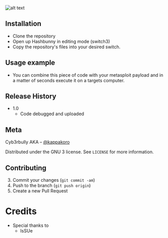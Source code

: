 ![alt text](https://i.ytimg.com/vi/v723HK_qR-4/maxresdefault.jpg)

## Installation
* Clone the repository
* Open up Hashbunny in editing mode (switch3)
* Copy the repository's files into your desired switch.

## Usage example

* You can combine this piece of code with your metasploit payload and in a matter of seconds execute it on a targets computer.

## Release History

* 1.0
    * Code debugged and uploaded
## Meta

Cyb3rbully AKA – [@kappakoro](https://twitter.com/kappakoro)

Distributed under the GNU 3 license. See ``LICENSE`` for more information.

## Contributing
3. Commit your changes (`git commit -am`)
4. Push to the branch (`git push origin`)
5. Create a new Pull Request

# Credits
   * Special thanks to
      * IsSUe


